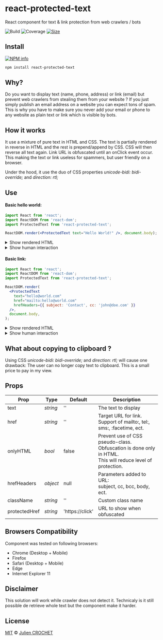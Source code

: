 # react-protected-text

React component for text & link protection from web crawlers / bots

![Build][build-badge]
![Coverage][coverage-badge]
[![Size][size-badge]][size]

## Install

[![NPM info][npm-badge]][npm]

```sh
npm install react-protected-text
```

## Why?

Do you want to display text (name, phone, address) or link (email) but prevent web crawlers from stealing them from your website ?
If you just simply publish an email address on a website you can expect tons of spam.
This is why you have to make sure you never add your email or phone to any website as plain text or link which is visible by bots.

## How it works

It use a mixture of pure text in HTML and CSS.
The text is partially rendered in reverse in HTML and the rest is prepend/append by CSS. CSS will then reverse all text again.
Link URL is obfuscated until an onClick event occur.
This making the text or link useless for spammers, but user friendly on a browser.

Under the hood, it use the duo of CSS properties _unicode-bidi: bidi-override;_ and _direction: rtl;_

## Use

#### Basic hello world:

```jsx
import React from 'react';
import ReactDOM from 'react-dom';
import ProtectedText from 'react-protected-text';

ReactDOM.render(<ProtectedText text="Hello World!" />, document.body);
```

<details>
<summary>Show rendered HTML</summary>

```jsx
<span class="protected-text">
  <style type="text/css">
    * {
      unicode-bidi: bidi-override; direction: rtl;
    }
    .protected-text > *:before {
      content: "!dlr" 
    }
    .protected-text > *:after {
      content: "lleH"
    }
  </style>
  <span>oW o</span>
</span>
```

</details>       
<details>
<summary>Show human interaction</summary>

```jsx
<span>Hello World!</span>
```

</details>

#### Basic link:

```jsx
import React from 'react';
import ReactDOM from 'react-dom';
import ProtectedText from 'react-protected-text';

ReactDOM.render(
  <ProtectedText
    text="hello@world.com"
    href="mailto:hello@world.com"
    hrefHeaders={{ subject: 'Contact', cc: 'john@doe.com' }}
  />,
  document.body,
);
```

<details>
<summary>Show rendered HTML</summary>

```jsx
<span class="protected-text">
  <style type="text/css">
    * {
      unicode-bidi: bidi-override; direction: rtl;
    }
    *:before {
      content: "moc.d"
    }
    *:after {
      content: "olleh"
    }
  </style>
  <a href="https://click">lrow@</a>
</span>
```

</details>
<details>
<summary>Show human interaction</summary>

```jsx
<a href="mailto:hello@world.com?subject=Contact@cc=john@doe.com">hello@world.com</a>
```

</details>

## What about copying to clipboard ?
Using CSS _unicode-bidi: bidi-override;_ and _direction: rtl;_ will cause one drawback: The user can no longer copy text to clipboard.
This is a small price to pay in my view. 

## Props

| Prop          | Type     | Default         | Description |
| --------------| -------- | --------------- | - |
| text          | _string_ | ''              | The text to display |
| href          | _string_ | ''              | Target URL for link.<br>Support of mailto:, tel:, sms:, :facetime, ect. |
| onlyHTML      | _bool_   | false           | Prevent use of CSS pseudo-class. Obfuscation is done only in HTML.<br>This will reduce level of protection. |
| hrefHeaders   | _object_ | null            | Parameters added to URL:<br>subject, cc, bcc, body, ect. |
| className     | _string_ | ''              | Custom class name |
| protectedHref | _string_ | 'https://click' | URL to show when obfuscated |

## Browsers Compatibility

Component was tested on following browsers:

- Chrome (Desktop + Mobile)
- Firefox
- Safari (Desktop + Mobile)
- Edge
- Internet Explorer 11

## Disclaimer
This solution will work while crawler does not detect it. Technicaly is it still possible de retrieve whole text but the component make it harder.

## License

[MIT][license] © [Julien CROCHET][author]

[build-badge]: https://img.shields.io/static/v1?label=build&message=passing&color=brightgreen
[size-badge]: https://img.shields.io/bundlephobia/minzip/react-protected-text
[coverage-badge]: https://img.shields.io/static/v1?label=coverage&message=100%&color=brightgreen
[size]: https://bundlephobia.com/result?p=react-protected-text
[npm-badge]: https://nodei.co/npm/react-protected-text.png?downloads=true
[npm]: https://www.npmjs.com/package/react-protected-text
[license]: LICENSE
[author]: https://www.crochet.me
